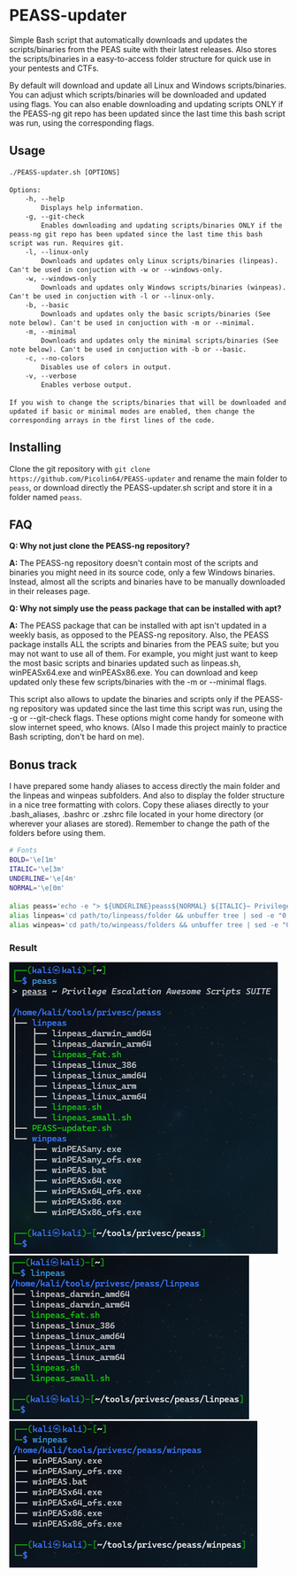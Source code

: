 # PEASS-updater

Simple Bash script that automatically downloads and updates the scripts/binaries from the PEAS suite with their latest releases. Also stores the scripts/binaries in a easy-to-access folder structure for quick use in your pentests and CTFs.

By default will download and update all Linux and Windows scripts/binaries. You can adjust which scripts/binaries will be downloaded and updated using flags. You can also enable downloading and updating scripts ONLY if the PEASS-ng git repo has been updated since the last time this bash script was run, using the corresponding flags.

## Usage  

```
./PEASS-updater.sh [OPTIONS]

Options:
	-h, --help
		Displays help information.
	-g, --git-check
		Enables downloading and updating scripts/binaries ONLY if the peass-ng git repo has been updated since the last time this bash script was run. Requires git. 
	-l, --linux-only
		Downloads and updates only Linux scripts/binaries (linpeas). Can't be used in conjuction with -w or --windows-only.
	-w, --windows-only
		Downloads and updates only Windows scripts/binaries (winpeas). Can't be used in conjuction with -l or --linux-only.
	-b, --basic
		Downloads and updates only the basic scripts/binaries (See note below). Can't be used in conjuction with -m or --minimal.
	-m, --minimal
		Downloads and updates only the minimal scripts/binaries (See note below). Can't be used in conjuction with -b or --basic.
	-c, --no-colors
		Disables use of colors in output.
	-v, --verbose
		Enables verbose output.

If you wish to change the scripts/binaries that will be downloaded and updated if basic or minimal modes are enabled, then change the corresponding arrays in the first lines of the code.
```

## Installing

Clone the git repository with ``git clone https://github.com/Picolin64/PEASS-updater`` and rename the main folder to ``peass``, or download directly the PEASS-updater.sh script and store it in a folder named ``peass``.

## FAQ

**Q: Why not just clone the PEASS-ng repository?**

**A:** The PEASS-ng repository doesn't contain most of the scripts and binaries you might need in its source code, only a few Windows binaries. Instead, almost all the scripts and binaries have to be manually downloaded in their releases page.

**Q: Why not simply use the peass package that can be installed with apt?**

**A:** The PEASS package that can be installed with apt isn't updated in a weekly basis, as opposed to the PEASS-ng repository. Also, the PEASS package installs ALL the scripts and binaries from the PEAS suite; but you may not want to use all of them. For example, you might just want to keep the most basic scripts and binaries updated such as linpeas.sh, winPEASx64.exe and winPEASx86.exe. You can download and keep updated only these few scripts/binaries with the -m or --minimal flags.

This script also allows to update the binaries and scripts only if the PEASS-ng repository was updated since the last time this script was run, using the -g or --git-check flags. These options might come handy for someone with slow internet speed, who knows. (Also I made this project mainly to practice Bash scripting, don't be hard on me).

## Bonus track

I have prepared some handy aliases to access directly the main folder and the linpeas and winpeas subfolders. And also to display the folder structure in a nice tree formatting with colors. Copy these aliases directly to your .bash_aliases, .bashrc or .zshrc file located in your home directory (or wherever your aliases are stored). Remember to change the path of the folders before using them.

```bash
# Fonts
BOLD='\e[1m'
ITALIC='\e[3m'
UNDERLINE='\e[4m'
NORMAL='\e[0m'

alias peass='echo -e "> ${UNDERLINE}peass${NORMAL} ${ITALIC}~ Privilege Escalation Awesome Scripts SUITE${NORMAL}\n" && cd path/to/peass/main/folder && unbuffer tree -I "update-peas.sh" -I "README.md" | sed -e "0,/\./ s?\.?"`pwd`"?" -e "/files/d" -e "/^[[:space:]]*$/d"'
alias linpeas='cd path/to/linpeass/folder && unbuffer tree | sed -e "0,/\./ s?\.?"`pwd`"?" -e "/files/d" -e "/^[[:space:]]*$/d"'
alias winpeas='cd path/to/winpeass/folders && unbuffer tree | sed -e "0,/\./ s?\.?"`pwd`"?" -e "/files/d" -e "/^[[:space:]]*$/d"'
```

### Result

![peass-alias](./images/peass-alias.png)
![linpeas-alias](./images/linpeas-alias.png)
![winpeas-alias](./images/winpeas-alias.png)
